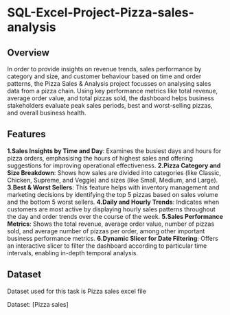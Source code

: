# SQL-Excel-Project-Pizza-sales-analysis

## Overview
In order to provide insights on revenue trends, sales performance by category and size, and customer behaviour based on time and order patterns, the Pizza Sales & Analysis project focusses on analysing sales data from a pizza chain. Using key performance metrics like total revenue, average order value, and total pizzas sold, the dashboard helps business stakeholders evaluate peak sales periods, best and worst-selling pizzas, and overall business health.

## Features
**1.Sales Insights by Time and Day**: Examines the busiest days and hours for pizza orders, emphasising the hours of highest sales and offering suggestions for improving operational effectiveness.
**2.Pizza Category and Size Breakdown**: Shows how sales are divided into categories (like Classic, Chicken, Supreme, and Veggie) and sizes (like Small, Medium, and Large).
**3.Best & Worst Sellers**: This feature helps with inventory management and marketing decisions by identifying the top 5 pizzas based on sales volume and the bottom 5 worst sellers.
**4.Daily and Hourly Trends**: Indicates when customers are most active by displaying hourly sales patterns throughout the day and order trends over the course of the week.
**5.Sales Performance Metrics**: Shows the total revenue, average order value, number of pizzas sold, and average number of pizzas per order, among other important business performance metrics.
**6.Dynamic Slicer for Date Filtering**: Offers an interactive slicer to filter the dashboard according to particular time intervals, enabling in-depth temporal analysis.

## Dataset

Dataset used for this task is Pizza sales excel file 

Dataset: [Pizza sales]
